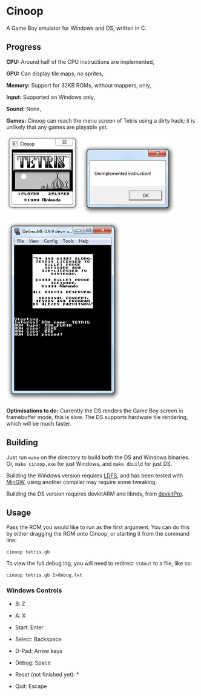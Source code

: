 Cinoop
======
A Game Boy emulator for Windows and DS, written in C.

## Progress
**CPU:** Around half of the CPU instructions are implemented,

**GPU:** Can display tile maps, no sprites,

**Memory:** Support for 32KB ROMs, without mappers, only,

**Input:** Supported on Windows only,

**Sound:** None,

**Games:** Cinoop can reach the menu screen of Tetris using a dirty hack; it is unlikely that any games are playable yet.

![Running Tetris](tetris.png)

![Emulatorception](ds.png)

**Optimisations to do:** Currently the DS renders the Game Boy screen in framebuffer mode, this is slow. The DS supports hardware tile rendering, which will be much faster.

## Building
Just run `make` on the directory to build both the DS and Windows binaries. Or, `make cinoop.exe` for just Windows, and `make dbuild` for just DS.

Building the Windows version requires [LDFS](https://github.com/CTurt/LDFS), and has been tested with [MinGW](http://www.mingw.org/), using another compiler may require some tweaking.

Building the DS version requires devkitARM and libnds, from [devkitPro](http://devkitPro.org).

## Usage
Pass the ROM you would like to run as the first argument. You can do this by either dragging the ROM onto Cinoop, or starting it from the command line:

    cinoop tetris.gb

To view the full debug log, you will need to redirect `stdout` to a file, like so:

    cinoop tetris.gb 1>debug.txt

### Windows Controls
- B: Z
- A: X
- Start: Enter
- Select: Backspace
- D-Pad: Arrow keys

- Debug: Space
- Reset (not finished yet): *
- Quit: Escape